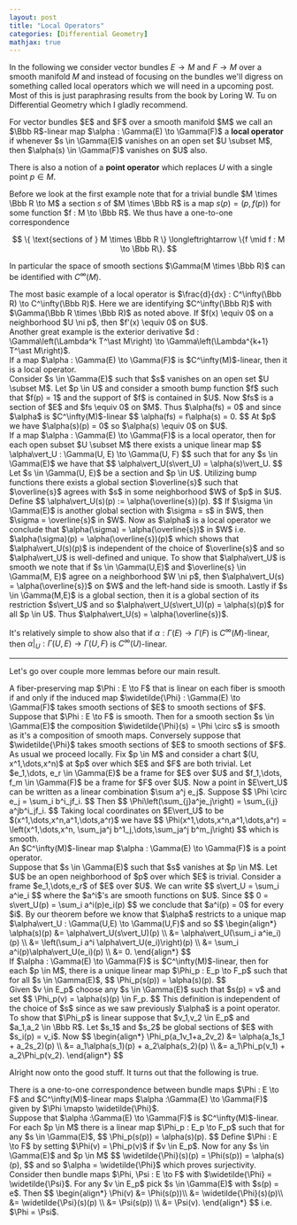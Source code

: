 ```yaml
---
layout: post
title: "Local Operators"
categories: [Differential Geometry]
mathjax: true
---
```


In the following we consider vector bundles $E \to M$ and $F \to M$ over a smooth manifold $M$ and instead of focusing on the bundles we'll digress on something called local operators which we will need in a upcoming post. Most of this is just paraphrasing results from the book by Loring W. Tu on Differential Geometry which I gladly recommend.

<div class="definition">
For vector bundles $E$ and $F$ over a smooth manifold $M$ we call an $\Bbb R$-linear map $\alpha : \Gamma(E) \to \Gamma(F)$ a <b>local operator</b> if whenever $s \in \Gamma(E)$ vanishes on an open set $U \subset M$, then $\alpha(s) \in \Gamma(F)$ vanishes on $U$ also.
</div>

There is also a notion of a <b>point operator</b> which replaces $U$ with a single point $p \in M$.

Before we look at the first example note that for a trivial bundle $M \times \Bbb R \to M$ a section $s$ of $M \times \Bbb R$ is a map $s(p) = (p, f(p))$ for some function $f : M \to \Bbb R$. We thus have a one-to-one correspondence

$$
\{ \text{sections of } M \times \Bbb R \} \longleftrightarrow \{f \mid f : M \to \Bbb R\}.
$$

In particular the space of smooth sections $\Gamma(M \times \Bbb R)$ can be identified with $C^\infty(M)$.

<div class="example">
The most basic example of a local operator is $\frac{d}{dx} : C^\infty(\Bbb R) \to C^\infty(\Bbb R)$. Here we are identifying $C^\infty(\Bbb R)$ with $\Gamma(\Bbb R \times \Bbb R)$ as noted above. If $f(x) \equiv 0$ on a neighborhood $U \ni p$, then $f'(x) \equiv 0$ on $U$.
</div>

<div class="example">
Another great example is the exterior derivative $d : \Gamma\left(\Lambda^k T^\ast M\right) \to \Gamma\left(\Lambda^{k+1} T^\ast M\right)$.
</div>

<div class="proposition">
If a map $\alpha : \Gamma(E) \to \Gamma(F)$ is $C^\infty(M)$-linear, then it is a local operator.
</div>

<div class="proof">
Consider $s \in \Gamma(E)$ such that $s$ vanishes on an open set $U \subset M$. Let $p \in U$ and consider a smooth bump function $f$ such that $f(p) = 1$ and the support of $f$ is contained in $U$. Now $fs$ is a section of $E$ and $fs \equiv 0$ on $M$. Thus $\alpha(fs) = 0$ and since $\alpha$ is $C^\infty(M)$-linear
$$
\alpha(fs) = f\alpha(s) = 0.
$$
At $p$ we have $\alpha(s)(p) = 0$ so $\alpha(s) \equiv 0$ on $U$.
</div>

<div class="theorem">
If a map $\alpha : \Gamma(E) \to \Gamma(F)$ is a local operator, then for each open subset $U \subset M$ there exists a unique linear map
$$
\alpha\vert_U : \Gamma(U, E) \to \Gamma(U, F)
$$
such that for any $s \in \Gamma(E)$ we have that
$$
\alpha\vert_U(s\vert_U) = \alpha(s)\vert_U.
$$
</div>
<div class="proof">
Let $s \in \Gamma(U, E)$ be a section and $p \in U$. Utilizing bump functions there exists a global section $\overline{s}$ such that $\overline{s}$ agrees with $s$ in some neighborhood $W$ of $p$ in $U$. Define
$$
\alpha\vert_U(s)(p) := \alpha(\overline{s})(p).
$$
If $\sigma \in \Gamma(E)$ is another global section with $\sigma = s$ in $W$, then $\sigma = \overline{s}$ in $W$. Now as $\alpha$ is a local operator we conclude that $\alpha(\sigma) = \alpha(\overline{s})$ in $W$ i.e. $\alpha(\sigma)(p) = \alpha(\overline{s})(p)$ which shows that $\alpha\vert_U(s)(p)$ is independent of the choice of $\overline{s}$ and so $\alpha\vert_U$ is well-defined and unique. To show that $\alpha\vert_U$ is smooth we note that if $s \in \Gamma(U,E)$ and $\overline{s} \in \Gamma(M, E)$ agree on a neighborhood $W \ni p$, then $\alpha\vert_U(s) = \alpha(\overline{s})$ on $W$ and the left-hand side is smooth. Lastly if $s \in \Gamma(M,E)$ is a global section, then it is a global section of its restriction $s\vert_U$ and so $\alpha\vert_U(s\vert_U)(p) = \alpha(s)(p)$ for all $p \in U$. Thus $\alpha\vert_U(s) = \alpha(\overline{s})$.
</div>

It's relatively simple to show also that if $\alpha :\Gamma(E) \to \Gamma(F)$ is $C^\infty(M)$-linear, then $\alpha\vert_U : \Gamma(U, E) \to \Gamma(U, F)$ is $C^\infty(U)$-linear.

---

Let's go over couple more lemmas before our main result.

<div class="lemma">
A fiber-preserving map $\Phi : E \to F$ that is linear on each fiber is smooth if and only if the induced map $\widetilde{\Phi} : \Gamma(E) \to \Gamma(F)$ takes smooth sections of $E$ to smooth sections of $F$.
</div>

<div class="proof">
Suppose that $\Phi : E \to F$ is smooth. Then for a smooth section $s \in \Gamma(E)$ the composition $\widetilde{\Phi}(s) = \Phi \circ s$ is smooth as it's a composition of smooth maps. Conversely suppose that $\widetilde{\Phi}$ takes smooth sections of $E$ to smooth sections of $F$. As usual we proceed locally. Fix $p \in M$ and consider a chart $(U, x^1,\dots,x^n)$ at $p$ over which $E$ and $F$ are both trivial. Let $e_1,\dots, e_r \in \Gamma(E)$ be a frame for $E$ over $U$ and $f_1,\dots, f_m \in \Gamma(F)$ be a frame for $F$ over $U$. Now a point in $E\vert_U$ can be written as a linear combination $\sum a^j e_j$. Suppose
$$
\Phi \circ e_j = \sum_i b^i_jf_i.
$$
Then
$$
\Phi\left(\sum_{j}a^je_j\right) = \sum_{i,j} a^jb^i_jf_i.
$$
Taking local coordinates on $E\vert_U$ to be $(x^1,\dots,x^n,a^1,\dots,a^r)$ we have
$$
\Phi(x^1,\dots,x^n,a^1,\dots,a^r) = \left(x^1,\dots,x^n, \sum_ja^j b^1_j,\dots,\sum_ja^j b^m_j\right)
$$
which is smooth.
</div>

<div class="lemma">
An $C^\infty(M)$-linear map $\alpha : \Gamma(E) \to \Gamma(F)$ is a point operator.
</div>

<div class="proof">
Suppose that $s \in \Gamma(E)$ such that $s$ vanishes at $p \in M$. Let $U$ be an open neighborhood of $p$ over which $E$ is trivial. Consider a frame $e_1,\dots,e_r$ of $E$ over $U$. We can write 
$$
s\vert_U = \sum_i a^ie_i
$$
where the $a^i$'s are smooth functions on $U$. Since 
$$
0 = s\vert_U(p) = \sum_i a^i(p)e_i(p)
$$
we conclude that $a^i(p) = 0$ for every $i$. By our theorem before we know that $\alpha$ restricts to a unique map $\alpha\vert_U : \Gamma(U,E) \to \Gamma(U,F)$ and so
$$
\begin{align*}
\alpha(s)(p) &= \alpha\vert_U(s\vert_U)(p) \\
&= \alpha\vert_U(\sum_i a^ie_i)(p) \\
&= \left(\sum_i a^i \alpha\vert_U(e_i)\right)(p) \\
&= \sum_i a^i(p)\alpha\vert_U(e_i)(p) \\
&= 0.
\end{align*}
$$
</div>

<div class="lemma">
If $\alpha : \Gamma(E) \to \Gamma(F)$ is $C^\infty(M)$-linear, then for each $p \in M$, there is a unique linear map $\Phi_p : E_p \to F_p$ such that for all $s \in \Gamma(E)$,
$$
\Phi_p(s(p)) = \alpha(s)(p).
$$
</div>

<div class="proof">
Given $v \in E_p$ choose any $s \in \Gamma(E)$ such that $s(p) = v$ and set
$$
\Phi_p(v) = \alpha(s)(p) \in F_p.
$$
This definition is independent of the choice of $s$ since as we saw previously $\alpha$ is a point operator. To show that $\Phi_p$ is linear suppose that $v_1,v_2 \in E_p$ and $a_1,a_2 \in \Bbb R$. Let $s_1$ and $s_2$ be global sections of $E$ with $s_i(p) = v_i$. Now
$$
\begin{align*}
\Phi_p(a_1v_1+a_2v_2) &= \alpha(a_1s_1 + a_2s_2)(p) \\
&= a_1\alpha(s_1)(p) + a_2\alpha(s_2)(p) \\
&= a_1\Phi_p(v_1) + a_2\Phi_p(v_2).
\end{align*}
$$
</div>

Alright now onto the good stuff. It turns out that the following is true.

<div class="theorem">
There is a one-to-one correspondence between bundle maps $\Phi : E \to F$ and $C^\infty(M)$-linear maps $\alpha :\Gamma(E) \to \Gamma(F)$ given by $\Phi \mapsto \widetilde{\Phi}$.
</div>
<div class="proof">
Suppose that $\alpha :\Gamma(E) \to \Gamma(F)$ is $C^\infty(M)$-linear. For each $p \in M$ there is a linear map $\Phi_p : E_p \to F_p$ such that for any $s \in \Gamma(E)$,
$$
\Phi_p(s(p)) = \alpha(s)(p).
$$
Define $\Phi : E \to F$ by setting $\Phi(v) = \Phi_p(v)$ if $v \in E_p$. Now for any $s \in \Gamma(E)$ and $p \in M$
$$
\widetilde{\Phi}(s)(p) = \Phi(s(p)) = \alpha(s)(p),
$$
and so $\alpha = \widetilde{\Phi}$ which proves surjectivity. Consider then bundle maps $\Phi, \Psi : E \to F$ with $\widetilde{\Phi} = \widetilde{\Psi}$. For any $v \in E_p$ pick $s \in \Gamma(E)$ with $s(p) = e$. Then
$$
\begin{align*}
\Phi(v) &= \Phi(s(p))\\
&= \widetilde{\Phi}(s)(p)\\
&= \widetilde{\Psi}(s)(p) \\
&= \Psi(s(p)) \\
&= \Psi(v).
\end{align*}
$$
i.e. $\Phi = \Psi$.
</div>